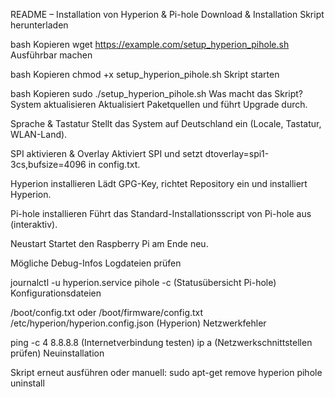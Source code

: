 README – Installation von Hyperion & Pi-hole
Download & Installation
Skript herunterladen

bash
Kopieren
wget https://example.com/setup_hyperion_pihole.sh
Ausführbar machen

bash
Kopieren
chmod +x setup_hyperion_pihole.sh
Skript starten

bash
Kopieren
sudo ./setup_hyperion_pihole.sh
Was macht das Skript?
System aktualisieren
Aktualisiert Paketquellen und führt Upgrade durch.

Sprache & Tastatur
Stellt das System auf Deutschland ein (Locale, Tastatur, WLAN-Land).

SPI aktivieren & Overlay
Aktiviert SPI und setzt dtoverlay=spi1-3cs,bufsize=4096 in config.txt.

Hyperion installieren
Lädt GPG-Key, richtet Repository ein und installiert Hyperion.

Pi-hole installieren
Führt das Standard-Installationsscript von Pi-hole aus (interaktiv).

Neustart
Startet den Raspberry Pi am Ende neu.

Mögliche Debug-Infos
Logdateien prüfen

journalctl -u hyperion.service
pihole -c (Statusübersicht Pi-hole)
Konfigurationsdateien

/boot/config.txt oder /boot/firmware/config.txt
/etc/hyperion/hyperion.config.json (Hyperion)
Netzwerkfehler

ping -c 4 8.8.8.8 (Internetverbindung testen)
ip a (Netzwerkschnittstellen prüfen)
Neuinstallation

Skript erneut ausführen oder manuell:
sudo apt-get remove hyperion
pihole uninstall
